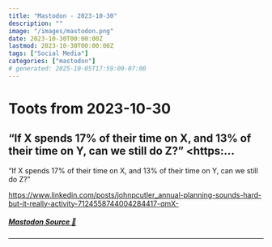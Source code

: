 ```yaml
---
title: "Mastodon - 2023-10-30"
description: ""
image: "/images/mastodon.png"
date: 2023-10-30T00:00:00Z
lastmod: 2023-10-30T00:00:00Z
tags: ["Social Media"]
categories: ["mastodon"]
# generated: 2025-10-05T17:59:09-07:00
---
```


# Toots from 2023-10-30

## “If X spends 17% of their time on X, and 13% of their time on Y, can we still do Z?”  <https:...

“If X spends 17% of their time on X, and 13% of their time on Y, can we still do Z?”

<https://www.linkedin.com/posts/johnpcutler_annual-planning-sounds-hard-but-it-really-activity-7124558744004284417-qmX->

##### [Mastodon Source 🐘](https://hachyderm.io/@mweagle/111325941651474833)

---

